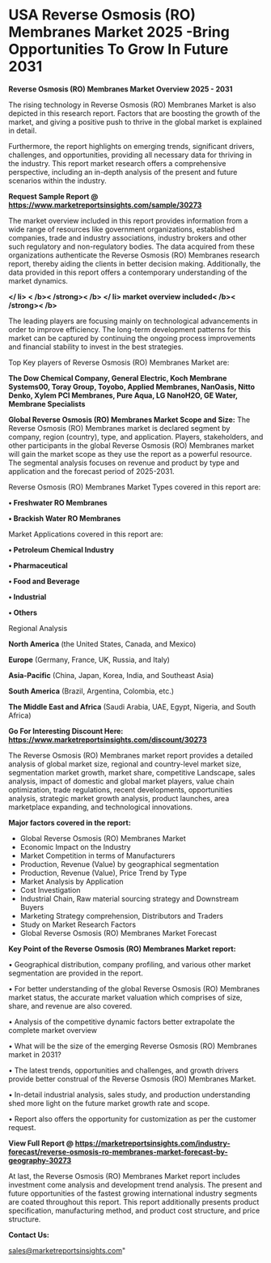 # USA Reverse Osmosis (RO) Membranes Market 2025 -Bring Opportunities To Grow In Future 2031

<Strong> Reverse Osmosis (RO) Membranes Market Overview 2025 - 2031</strong>

The rising technology in Reverse Osmosis (RO) Membranes Market is also depicted in this research report. Factors that are boosting the growth of the market, and giving a positive push to thrive in the global market is explained in detail.

Furthermore, the report highlights on emerging trends, significant drivers, challenges, and opportunities, providing all necessary data for thriving in the industry. This report market research offers a comprehensive perspective, including an in-depth analysis of the present and future scenarios within the industry.

<strong>Request Sample Report @ <a href=https://www.marketreportsinsights.com/sample/30273>https://www.marketreportsinsights.com/sample/30273</a></strong>

The market overview included in this report provides information from a wide range of resources like government organizations, established companies, trade and industry associations, industry brokers and other such regulatory and non-regulatory bodies. The data acquired from these organizations authenticate the Reverse Osmosis (RO) Membranes research report, thereby aiding the clients in better decision making. Additionally, the data provided in this report offers a contemporary understanding of the market dynamics.

<Strong></ li> < /b>< /strong>< /b> </ li> market overview included< /b>< /strong>< /b></Strong>

The leading players are focusing mainly on technological advancements in order to improve efficiency. The long-term development patterns for this market can be captured by continuing the ongoing process improvements and financial stability to invest in the best strategies.

Top Key players of Reverse Osmosis (RO) Membranes Market are:

<strong>The Dow Chemical Company, General Electric, Koch Membrane Systems00, Toray Group, Toyobo, Applied Membranes, NanOasis, Nitto Denko, Xylem PCI Membranes, Pure Aqua, LG NanoH2O, GE Water, Membrane Specialists</strong>

<strong><b>Global Reverse Osmosis (RO) Membranes Market Scope and Size:</b></strong>
The Reverse Osmosis (RO) Membranes market is declared segment by company, region (country), type, and application. Players, stakeholders, and other participants in the global Reverse Osmosis (RO) Membranes market will gain the market scope as they use the report as a powerful resource. The segmental analysis focuses on revenue and product by type and application and the forecast period of 2025-2031.

Reverse Osmosis (RO) Membranes Market Types covered in this report are:

<strong>• Freshwater RO Membranes

• Brackish Water RO Membranes</strong>

Market Applications covered in this report are:

<strong>• Petroleum Chemical Industry

• Pharmaceutical

• Food and Beverage

• Industrial

• Others</strong> 

Regional Analysis

<strong>North America</strong> (the United States, Canada, and Mexico)

<strong>Europe</strong> (Germany, France, UK, Russia, and Italy)

<strong>Asia-Pacific</strong> (China, Japan, Korea, India, and Southeast Asia)

<strong>South America</strong> (Brazil, Argentina, Colombia, etc.)

<strong>The Middle East and Africa</strong> (Saudi Arabia, UAE, Egypt, Nigeria, and South Africa)

<strong>Go For Interesting Discount Here: <a href=https://www.marketreportsinsights.com/discount/30273>https://www.marketreportsinsights.com/discount/30273</a></strong>

The Reverse Osmosis (RO) Membranes market report provides a detailed analysis of global market size, regional and country-level market size, segmentation market growth, market share, competitive Landscape, sales analysis, impact of domestic and global market players, value chain optimization, trade regulations, recent developments, opportunities analysis, strategic market growth analysis, product launches, area marketplace expanding, and technological innovations.

<strong><b>Major factors covered in the report:</b></strong>
<ul>
  <li>Global Reverse Osmosis (RO) Membranes Market </li>
  <li>Economic Impact on the Industry</li>
  <li>Market Competition in terms of Manufacturers</li>
  <li>Production, Revenue (Value) by geographical segmentation</li>
  <li>Production, Revenue (Value), Price Trend by Type</li>
  <li>Market Analysis by Application</li>
  <li>Cost Investigation</li>
  <li>Industrial Chain, Raw material sourcing strategy and Downstream Buyers</li>
  <li>Marketing Strategy comprehension, Distributors and Traders</li>
  <li>Study on Market Research Factors</li>
  <li>Global Reverse Osmosis (RO) Membranes Market Forecast</li>
</ul>

<strong><b>Key Point of the Reverse Osmosis (RO) Membranes Market report:</b></strong>

• Geographical distribution, company profiling, and various other market segmentation are provided in the report.

• For better understanding of the global Reverse Osmosis (RO) Membranes market status, the accurate market valuation which comprises of size, share, and revenue are also covered.

• Analysis of the competitive dynamic factors better extrapolate the complete market overview

• What will be the size of the emerging Reverse Osmosis (RO) Membranes market in 2031?

• The latest trends, opportunities and challenges, and growth drivers provide better construal of the Reverse Osmosis (RO) Membranes Market.

• In-detail industrial analysis, sales study, and production understanding shed more light on the future market growth rate and scope.

• Report also offers the opportunity for customization as per the customer request.

<strong><b>View Full Report @ <a href=https://marketreportsinsights.com/industry-forecast/reverse-osmosis-ro-membranes-market-forecast-by-geography-30273>https://marketreportsinsights.com/industry-forecast/reverse-osmosis-ro-membranes-market-forecast-by-geography-30273</a></b></strong>


At last, the Reverse Osmosis (RO) Membranes Market report includes investment come analysis and development trend analysis. The present and future opportunities of the fastest growing international industry segments are coated throughout this report. This report additionally presents product specification, manufacturing method, and product cost structure, and price structure.

<strong>Contact Us:</strong>

sales@marketreportsinsights.com"
